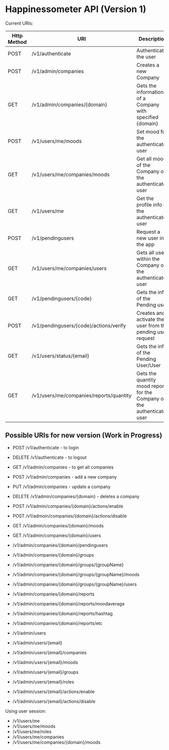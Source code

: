 # Happinessometer API (Version 1)

Current URIs:

| Http Method | URI | Description | Needs Token |
| ----------- | --- | ----------- | ----------- |
| POST | /v1/authenticate | Authenticate the user | No |
| POST | /v1/admin/companies | Creates a new Company | No (it should) |
| GET | /v1/admin/companies/{domain} | Gets the information of a Company with specified {domain} | No (it should) |
| POST | /v1/users/me/moods | Set mood for the authenticated user | Yes |
| GET | /v1/users/me/companies/moods | Get all moods of the Company of the authenticated user | Yes |
| GET | /v1/users/me | Get the profile info of the authenticated user | Yes |
| POST | /v1/pendingusers | Request a new user into the app | No |
| GET | /v1/users/me/companies/users | Gets all users within the Company of the authenticated user | Yes |
| GET | /v1/pendingusers/{code} | Gets the info of the Pending user | No |
| POST | /v1/pendingusers/{code}/actions/verify | Creates and activate the user from the pending user request | No |
| GET | /v1/users/status/{email} | Gets the info of the Pending User/User | No (it should?) |
| GET | /v1/users/me/companies/reports/quantity | Gets the quantity mood report for the Company of the authenticated user | Yes |

## Possible URIs for new version (Work in Progress)

* POST /v1/authenticate - to login
* DELETE /v1/authenticate - to logout

* GET /v1/admin/companies - to get all companies
* POST /v1/admin/companies - add a new company
* PUT /v1/admin/companies - update a company
* DELETE /v1/admin/companies/{domain} - deletes a company

* POST /v1/admin/companies/{domain}/actions/enable
* POST /v1/admoin/companies/{domain}/actions/disable

* GET /v1/admin/companies/{domain}/moods
* GET /v1/admin/companies/{domain}/users

* /v1/admin/companies/{domain}/pendingusers
* /v1/admin/companies/{domain}/groups
* /v1/admin/companies/{domain}/groups/{groupName}
* /v1/admin/companies/{domain}/groups/{groupName}/moods
* /v1/admin/companies/{domain}/groups/{groupName}/users
* /v1/admin/companies/{domain}/reports
* /v1/admin/companies/{domain}/reports/moodaverage
* /v1/admin/companies/{domain}/reports/hashtag
* /v1/admin/companies/{domain}/reports/etc
* /v1/admin/users
* /v1/admin/users/{email}
* /v1/admin/users/{email}/companies
* /v1/admin/users/{email}/moods
* /v1/admin/users/{email}/groups
* /v1/admin/users/{email}/roles
* /v1/admin/users/{email}/actions/enable
* /v1/admin/users/{email}/actions/disable

Using user session:

* /v1/users/me
* /v1/users/me/moods
* /v1/users/me/roles
* /v1/users/me/companies
* /v1/users/me/companies/{domain}/moods
